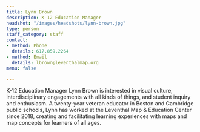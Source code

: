 ```yaml
---
title: Lynn Brown
description: K-12 Education Manager
headshot: "/images/headshots/lynn-brown.jpg"
type: person
staff_category: staff
contact:
- method: Phone
  details: 617.859.2264
- method: Email
  details: lbrown@leventhalmap.org
menu: false

---
```

K-12 Education Manager Lynn Brown is interested in visual culture, interdisciplinary engagements with all kinds of things, and student inquiry and enthusiasm. A twenty-year veteran educator in Boston and Cambridge public schools, Lynn has worked at the Leventhal Map & Education Center since 2018, creating and facilitating learning experiences with maps and map concepts for learners of all ages.